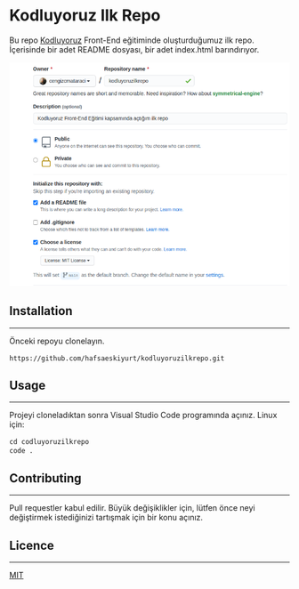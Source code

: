 # **Kodluyoruz Ilk Repo**

Bu repo [Kodluyoruz](https://kodluyoruz.org) Front-End eğitiminde oluşturduğumuz ilk repo. İçerisinde bir adet README dosyası, bir adet index.html barındırıyor.

![](https://raw.githubusercontent.com/Kodluyoruz/taskforce/main/git/odev1/figures/github.png)

## **Installation**
---

Önceki repoyu clonelayın.
```
https://github.com/hafsaeskiyurt/kodluyoruzilkrepo.git
```

## **Usage**
---

Projeyi cloneladıktan sonra Visual Studio Code programında açınız.
Linux için:
```
cd codluyoruzilkrepo
code .
```

## **Contributing**
---

Pull requestler kabul edilir. Büyük değişiklikler için, lütfen önce neyi değiştirmek istediğinizi tartışmak için bir konu açınız.


## **Licence**
---

[MIT](https://choosealicense.com/licenses/mit/)
